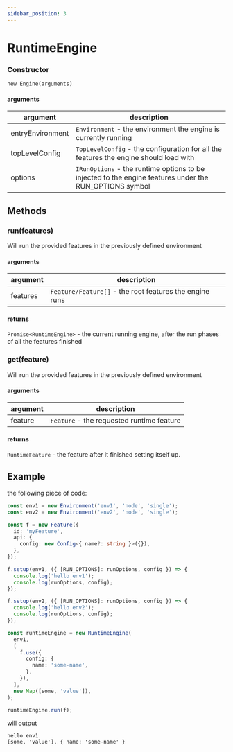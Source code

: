 ```yaml
---
sidebar_position: 3
---
```


# RuntimeEngine

### **Constructor**

`new Engine(arguments)`

#### arguments

| argument         | description                                                                                            |
|------------------|--------------------------------------------------------------------------------------------------------|
| entryEnvironment | `Environment` - the environment the engine is currently running                                        |
| topLevelConfig   | `TopLevelConfig` - the configuration for all the features the engine should load with                  |
| options          | `IRunOptions` - the runtime options to be injected to the engine features under the RUN_OPTIONS symbol |

## Methods

### **run(features)**

Will run the provided features in the previously defined environment

#### arguments

| argument | description                                             |
|----------|---------------------------------------------------------|
| features | `Feature/Feature[]` - the root features the engine runs |

#### returns

`Promise<RuntimeEngine>` - the current running engine, after the run phases of all the features finished

### **get(feature)**

Will run the provided features in the previously defined environment

#### arguments

| argument | description                               |
|----------|-------------------------------------------|
| feature  | `Feature` - the requested runtime feature |

#### returns

`RuntimeFeature` - the feature after it finished setting itself up.

## Example

the following piece of code:

```ts
const env1 = new Environment('env1', 'node', 'single');
const env2 = new Environment('env2', 'node', 'single');

const f = new Feature({
  id: 'myFeature',
  api: {
    config: new Config<{ name?: string }>({}),
  },
});

f.setup(env1, ({ [RUN_OPTIONS]: runOptions, config }) => {
  console.log('hello env1');
  console.log(runOptions, config);
});

f.setup(env2, ({ [RUN_OPTIONS]: runOptions, config }) => {
  console.log('hello env2');
  console.log(runOptions, config);
});

const runtimeEngine = new RuntimeEngine(
  env1,
  [
    f.use({
      config: {
        name: 'some-name',
      },
    }),
  ],
  new Map([some, 'value']),
);

runtimeEngine.run(f);
```

will output

```
hello env1
[some, 'value'], { name: 'some-name' }
```
